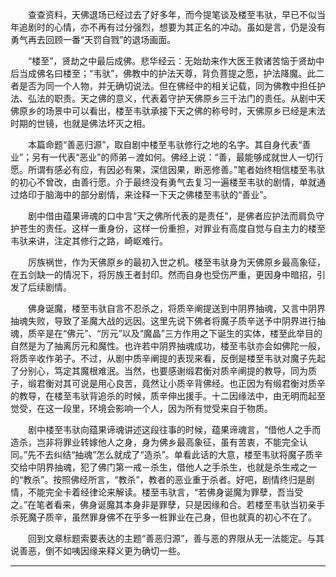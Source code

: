 <!--
  =====<< 卍 · Copyright · 卍 >>=====
  FileName: 004.md
  Directory: bu-dai-xi
  Author: Lokavit
  Birthtime: 2022/12/21 14:50:54
  -----
  Mtime: 2022/12/21 16:29:59
  WordCount: 1302
  -----
  Copyright © 1911 - 2023 Lokavit
      卍 · 小僧過境　衆生甦醒 · 卍
  =====<< 卍 · Description · 卍 >>=====

-->
　　查查资料，天佛退场已经过去了好多年，而今提笔谈及楼至韦驮，早已不似当年追剧时的心情，亦不再有过分强烈，想要为其正名的冲动。虽如是言，仍是没有勇气再去回顾一番“天罚自戮”的退场画面。

　　“楼至”，贤劫之中最后成佛。悲华经云：无始劫来作大医王救诸苦恼于贤劫中后当成佛名曰楼至；“韦驮”，佛教中的护法天尊，背负菩提之愿，护法降魔。此二者是否为同一个人物，并无确切说法。但在佛经中的相关记载，同为佛教中担任护法、弘法的职责。天之佛的意义，代表着守护天佛原乡三千法门的责任。从剧中天佛原乡的场景中可以看出，楼至韦驮承接下天之佛的称号时，天佛原乡已经是末法时期的世镜，也就是佛法坏灭之相。

　　本篇命题“善恶归源”，取自剧中楼至韦驮修行之地的名字。其自身代表“善业”；另有一代表“恶业”的师弟－渡如何。佛经上说：“善，最能够成就世人一切行愿。所谓有感必有应，有因必有果，深信因果，断恶修善。”笔者始终相信楼至韦驮的初心不曾改，由善行愿。介于最终没有勇气去复习一遍楼至韦驮的剧情，单就通过烙印于脑海中的部分剧情，来诠释一下天之佛楼至韦驮的“善业”。

　　剧中借由蕴果谛魂的口中言“天之佛所代表的是责任”，是佛者应护法而肩负守护苍生的责任。这样一重身份，这样一份重担，对罪业有高度自觉与自主力的楼至韦驮来讲，注定其修行之路，崎岖难行。

　　厉族祸世，作为天佛原乡的最初入世之机。楼至韦驮身为天佛原乡最高象征，在五剑缺一的情况下，将厉族王者封印。然而自身也受伤严重，更因身中暗招，引发了后续剧情。

　　佛身诞魔，楼至韦驮自言不忍杀之，将质辛阐提送到中阴界抽魂，又言中阴界抽魂失败，导致了圣魔大战的远因。这里先说下佛者将魔子质辛送予中阴界进行抽魂，质辛是在“佛元”、“厉元”以及“魔晶”三方作用之下诞生的实体，楼至此举目的自然是为了抽离厉元和魔性。也许若中阴界抽魂成功，楼至韦驮亦会如佛陀一般，将质辛收作弟子。不过，从剧中质辛阐提的表现来看，反倒是楼至韦驮对魔子先起了分别心，笃定其魔根难泯。当然，也要感谢缎君衡对质辛阐提的教导，同为质子，缎君衡对其可说是用心良苦，竟然让小质辛背佛经。也正因为有缎君衡对质辛的教导，在楼至韦驮背追杀的时候，质辛伸出援手。十二因缘法中，由无明而起至觉受，在这一段里，环境会影响一个人，因为所有觉受来自于物质。

　　剧中楼至韦驮向蕴果谛魂讲述这段往事的时候，蕴果谛魂言，“借他人之手而造杀，岂非将罪业转嫁他人之身，身为佛乡最高象征，虽有苦衷，不能完全认同。”先不去纠结“抽魂”怎么就成了“造杀”。单看此话的大意，楼至韦驮将魔子质辛交给中阴界抽魂，犯了佛门第一戒－杀生，借他人之手杀生，也就是杀生戒之一的“教杀”。按照佛经所言，“教杀”，教者的恶业重于杀者。好吧，剧情终归是剧情，不能完全卡着经律论来解读。楼至韦驮言，“若佛身诞魔为罪孽，吾当受之。”在笔者看来，佛身诞魔其本身非是罪孽，只是因缘和合。若楼至韦驮当初亲手杀死魔子质辛，虽然罪身佛不在乎多一桩罪业在己身，但也就真的初心不在了。

　　回到文章标题索要表达的主题“善恶归源”，善与恶的界限从无一法能定。与其说善恶，倒不如咦因缘来释义更为确切一些。

---

